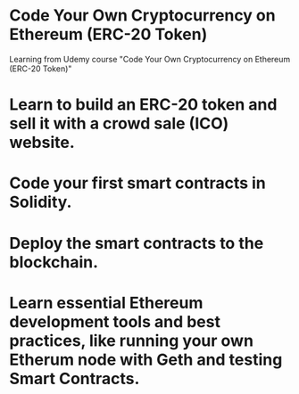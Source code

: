 # Code Your Own Cryptocurrency on Ethereum (ERC-20 Token)
 
Learning from Udemy course "Code Your Own Cryptocurrency on Ethereum (ERC-20 Token)"

# Learn to build an ERC-20 token and sell it with a crowd sale (ICO) website. 
# Code your first smart contracts in Solidity. 
# Deploy the smart contracts to the blockchain. 
# Learn essential Ethereum development tools and best practices, like running your own Etherum node with Geth and testing Smart Contracts.
